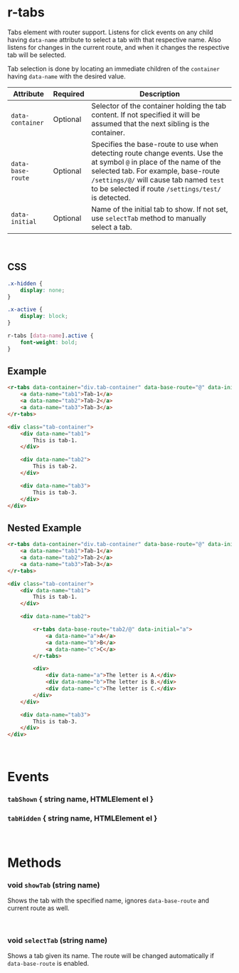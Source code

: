 # r-tabs

Tabs element with router support. Listens for click events on any child having `data-name` attribute to select a tab with that respective name. Also listens for changes in the current route, and when it changes the respective tab will be selected.

Tab selection is done by locating an immediate children of the `container` having `data-name` with the desired value.

|Attribute|Required|Description
|---------|--------|-----------
|`data-container`|Optional|Selector of the container holding the tab content. If not specified it will be assumed that the next sibling is the container.
|`data-base-route`|Optional|Specifies the base-route to use when detecting route change events. Use the at symbol `@` in place of the name of the selected tab. For example, base-route `/settings/@/` will cause tab named `test` to be selected if route `/settings/test/` is detected.
|`data-initial`|Optional|Name of the initial tab to show. If not set, use `selectTab` method to manually select a tab.

<br/>

## CSS

```css
.x-hidden {
    display: none;
}

.x-active {
    display: block;
}

r-tabs [data-name].active {
    font-weight: bold;
}
```

## Example

```html
<r-tabs data-container="div.tab-container" data-base-route="@" data-initial="tab1">
    <a data-name="tab1">Tab-1</a>
    <a data-name="tab2">Tab-2</a>
    <a data-name="tab3">Tab-3</a>
</r-tabs>

<div class="tab-container">
    <div data-name="tab1">
        This is tab-1.
    </div>

    <div data-name="tab2">
        This is tab-2.
    </div>

    <div data-name="tab3">
        This is tab-3.
    </div>
</div>
```

## Nested Example

```html
<r-tabs data-container="div.tab-container" data-base-route="@" data-initial="tab1">
    <a data-name="tab1">Tab-1</a>
    <a data-name="tab2">Tab-2</a>
    <a data-name="tab3">Tab-3</a>
</r-tabs>

<div class="tab-container">
    <div data-name="tab1">
        This is tab-1.
    </div>

    <div data-name="tab2">

        <r-tabs data-base-route="tab2/@" data-initial="a">
            <a data-name="a">A</a>
            <a data-name="b">B</a>
            <a data-name="c">C</a>
        </r-tabs>

        <div>
            <div data-name="a">The letter is A.</div>
            <div data-name="b">The letter is B.</div>
            <div data-name="c">The letter is C.</div>
        </div>
    </div>

    <div data-name="tab3">
        This is tab-3.
    </div>
</div>
```

<br/>

# Events

### `tabShown` { string name, HTMLElement el } 
### `tabHidden` { string name, HTMLElement el }

<br/>

# Methods

### void `showTab` (string name)
Shows the tab with the specified name, ignores `data-base-route` and current route as well.

<br/>

### void `selectTab` (string name)
Shows a tab given its name. The route will be changed automatically if `data-base-route` is enabled.
